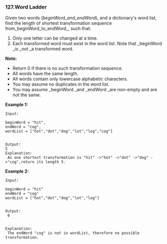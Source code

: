 ### 127.Word Ladder

Given two words \(_beginWord\_and\_endWord_\), and a dictionary's word list, find the length of shortest transformation sequence from_beginWord\_to\_endWord_, such that:

1. Only one letter can be changed at a time.
2. Each transformed word must exist in the word list. Note that _beginWord _is _not _a transformed word.

**Note:**

* Return 0 if there is no such transformation sequence.
* All words have the same length.
* All words contain only lowercase alphabetic characters.
* You may assume no duplicates in the word list.
* You may assume _beginWord _and _endWord _are non-empty and are not the same.

**Example 1:**

```
Input:

beginWord = "hit",
endWord = "cog",
wordList = ["hot","dot","dog","lot","log","cog"]


Output: 
5
Explanation:
 As one shortest transformation is "hit" ->"hot" ->"dot" ->"dog" ->"cog",return its length 5.

```

**Example 2:**

```
Input:

beginWord = "hit"
endWord = "cog"
wordList = ["hot","dot","dog","lot","log"]


Output:
 0


Explanation:
 The endWord "cog" is not in wordList, therefore no possible
transformation.
```



